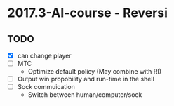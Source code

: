 # 2017.3-AI-course - Reversi
## TODO
- [x] can change player 
- [ ] MTC
	- Optimize default policy (May combine with RI)
- [ ] Output win propobility and run-time in the shell
- [ ] Sock commuication
	- Switch between human/computer/sock